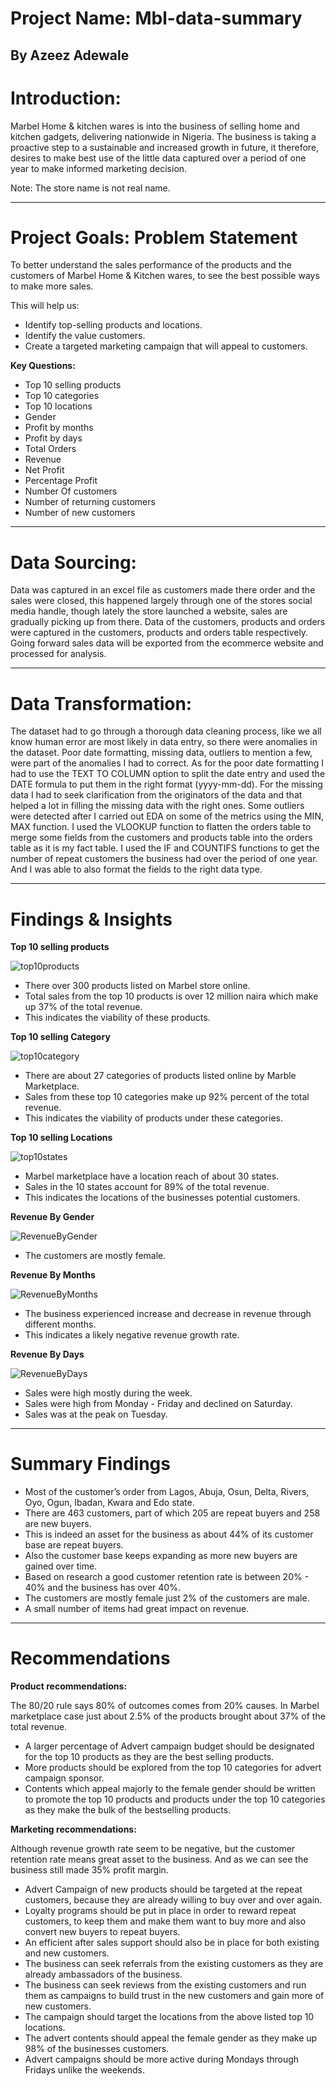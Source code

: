 # Project Name: Mbl-data-summary

By Azeez Adewale
----
# Introduction:
Marbel Home & kitchen wares is into the business of selling home and kitchen gadgets, delivering nationwide in Nigeria. The business is taking a proactive step to a sustainable and increased growth in future, it therefore, desires to make best use of the little data captured over a period of one year to make informed marketing decision. 

Note: The store name is not real name. 

----
# Project Goals: Problem Statement
To better understand the sales performance of the products and the customers of Marbel Home & Kitchen wares, to see the best possible ways to make more sales.

This will help us: 
* Identify top-selling products and locations.
*	Identify the value customers.
*	Create a targeted marketing campaign that will appeal to customers.

**Key Questions:**

*	Top 10 selling products
*	Top 10 categories
*	Top 10 locations
*	Gender
*	Profit by months
*	Profit by days
*	Total Orders
*	Revenue
*	Net Profit
*	Percentage Profit
*	Number Of customers
*	Number of returning customers
*	Number of new customers


----
# Data Sourcing: 
Data was captured in an excel file as customers made there order and the sales were closed, this happened largely through one of the stores social media handle, though lately the store launched a website, sales are gradually picking up from there. 
Data of the customers, products and orders were captured in the customers, products and orders table respectively.
Going forward sales data will be exported from the ecommerce website and processed for analysis. 


----
# Data Transformation:
The dataset had to go through a thorough data cleaning process, like we all know human error are most likely in data entry, so there were anomalies in the dataset. Poor date formatting, missing data, outliers to mention a few, were part of the anomalies I had to correct. As for the poor date formatting I had to use the TEXT TO COLUMN option to split the date entry and used the DATE formula to put them in the right format (yyyy-mm-dd).
For the missing data I had to seek clarification from the originators of the data and that helped a lot in filling the missing data with the right ones.
Some outliers were detected after I carried out EDA on some of the metrics using the MIN, MAX function.
I used the VLOOKUP function to flatten the orders table to merge some fields from the customers and products table into the orders table as it is my fact table.
I used the IF and COUNTIFS functions to get the number of repeat customers the business had over the period of one year.
And I was able to also format the fields to the right data type.


----
# Findings & Insights
**Top 10 selling products** 

![top10products](https://user-images.githubusercontent.com/108735886/182164032-173ddc6b-a573-4ccc-af00-99d2e9b9accb.png)


*	There over 300 products listed on Marbel store online. 
*	Total sales from the top 10 products is over 12 million naira which make up 37% of the total revenue. 
*	This indicates the viability of these products.

**Top 10 selling Category**

![top10category](https://user-images.githubusercontent.com/108735886/182164086-d8df14f0-01fb-4925-8bd2-f2b425800442.png)


*	There are about 27 categories of products listed online by Marble Marketplace.
*	Sales from these top 10 categories make up 92% percent of the total revenue.
*	This indicates the viability of products under these categories.

**Top 10 selling Locations**

![top10states](https://user-images.githubusercontent.com/108735886/182164133-0b37318c-0123-41d9-9f4e-073f4c5fad12.png)


*	Marbel marketplace have a location reach of about 30 states. 
*	Sales in the 10 states account for 89% of the total revenue.
*	This indicates the locations of the businesses potential customers.

**Revenue By Gender**

![RevenueByGender](https://user-images.githubusercontent.com/108735886/182164184-cf82f368-a530-4cff-80d7-a0f85a77880e.png)


*	The customers are mostly female.

**Revenue By Months**

![RevenueByMonths](https://user-images.githubusercontent.com/108735886/182164227-561f53bb-9b54-484f-947e-db16f53ee828.png)


*	The business experienced increase and decrease in revenue through different months.
*	This indicates a likely negative revenue growth rate.

**Revenue By Days**

![RevenueByDays](https://user-images.githubusercontent.com/108735886/182164263-3b4d9d8c-fdc1-4146-b641-3531062648fc.png)


*	Sales were high mostly during the week.
*	Sales were high from Monday - Friday and declined on Saturday.
*	Sales was at the peak on Tuesday.


----
# Summary Findings

*	Most of the customer’s order from Lagos, Abuja, Osun, Delta, Rivers, Oyo, Ogun, Ibadan, Kwara and Edo state. 
*	There are 463 customers, part of which 205 are repeat buyers and 258 are new buyers.
*	This is indeed an asset for the business as about 44% of its customer base are repeat buyers.
*	Also the customer base keeps expanding as more new buyers are gained over time.
*	Based on research a good customer retention rate is between 20% - 40% and the business has over 40%. 
*	The customers are mostly female just 2% of the customers are male.
*	A small number of items had great impact on revenue. 



----
# Recommendations

**Product recommendations:**

 The 80/20 rule says 80% of outcomes comes from 20% causes.
 In Marbel marketplace case just about 2.5% of the products brought about 37% of the total revenue. 
 
*	A larger percentage of Advert campaign budget should be designated for the top 10 products as they are the best selling products.
*	More products should be explored from the top 10 categories for advert campaign sponsor.
*	Contents which appeal majorly to the female gender should be written to promote the top 10 products and products under the top 10 categories as they make the bulk of the bestselling products.

**Marketing recommendations:**

Although revenue growth rate seem to be negative, but the customer retention rate means great asset to the business.
And as we can see the business still made 35% profit margin.

*	Advert Campaign of new products should be targeted at the repeat customers, because they are already willing to buy over and over again.
*	Loyalty programs should be put in place in order to reward repeat customers, to keep them and make them want to buy more and also convert new buyers to repeat buyers.
*	An efficient after sales support should also be in place for both existing and new customers.
*	The business can seek referrals from the existing customers as they are already ambassadors of the business.
*	The business can seek reviews from the existing customers and run them as campaigns to build trust in the new customers and gain more of new customers. 
*	The campaign should target the locations from the above listed top 10 locations.
*	The advert contents should appeal the female gender as they make up 98% of the businesses customers. 
*	Advert campaigns should be more active during Mondays through Fridays unlike the weekends.


